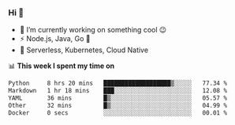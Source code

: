 ### Hi 👋

<!--
**nodejh/nodejh** is a ✨ _special_ ✨ repository because its `README.md` (this file) appears on your GitHub profile.

Here are some ideas to get you started:

- 🔭 I’m currently working on ...
- 🌱 I’m currently learning ...
- 👯 I’m looking to collaborate on ...
- 🤔 I’m looking for help with ...
- 💬 Ask me about ...
- 📫 How to reach me: ...
- 😄 Pronouns: ...
- ⚡ Fun fact: ...
-->

- 🔭 I’m currently working on something cool :wink:
- ⚡ Node.js, Java, Go :thought_balloon:
- 🤖 Serverless, Kubernetes, Cloud Native

📊 **This week I spent my time on**

<!--START_SECTION:waka-->

```txt
Python     8 hrs 20 mins   ███████████████████▒░░░░░   77.34 %
Markdown   1 hr 18 mins    ███░░░░░░░░░░░░░░░░░░░░░░   12.08 %
YAML       36 mins         █▒░░░░░░░░░░░░░░░░░░░░░░░   05.57 %
Other      32 mins         █▒░░░░░░░░░░░░░░░░░░░░░░░   04.99 %
Docker     0 secs          ░░░░░░░░░░░░░░░░░░░░░░░░░   00.01 %
```

<!--END_SECTION:waka-->


<!--
:traffic_light: **Visitors**

![visitors](https://visitor-badge.glitch.me/badge?page_id=nodejh.nodejh)
-->
